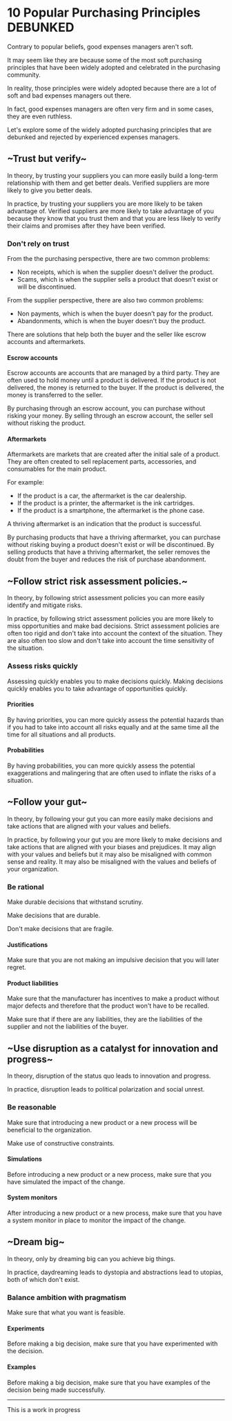 # 10 Popular Purchasing Principles DEBUNKED

Contrary to popular beliefs, good expenses managers aren't soft.

It may seem like they are because some of the most soft purchasing principles that have been widely adopted and celebrated in the purchasing community.

In reality, those principles were widely adopted because there are a lot of soft and bad expenses managers out there.

In fact, good expenses managers are often very firm and in some cases, they are even ruthless.

Let's explore some of the widely adopted purchasing principles that are debunked and rejected by experienced expenses managers.

## ~Trust but verify~

In theory, by trusting your suppliers you can more easily build a long-term relationship with them and get better deals. Verified suppliers are more likely to give you better deals.

In practice, by trusting your suppliers you are more likely to be taken advantage of. Verified suppliers are more likely to take advantage of you because they know that you trust them and that you are less likely to verify their claims and promises after they have been verified.

### Don't rely on trust

From the the purchasing perspective, there are two common problems:

- Non receipts, which is when the supplier doesn't deliver the product.
- Scams, which is when the supplier sells a product that doesn't exist or will be discontinued.

From the supplier perspective, there are also two common problems:

- Non payments, which is when the buyer doesn't pay for the product.
- Abandonments, which is when the buyer doesn't buy the product.

There are solutions that help both the buyer and the seller like escrow accounts and aftermarkets.

#### Escrow accounts

Escrow accounts are accounts that are managed by a third party.
They are often used to hold money until a product is delivered.
If the product is not delivered, the money is returned to the buyer.
If the product is delivered, the money is transferred to the seller.

By purchasing through an escrow account, you can purchase without risking your money.
By selling through an escrow account, the seller sell without risking the product.

#### Aftermarkets

Aftermarkets are markets that are created after the initial sale of a product.
They are often created to sell replacement parts, accessories, and consumables for the main product.

For example:

- If the product is a car, the aftermarket is the car dealership.
- If the product is a printer, the aftermarket is the ink cartridges.
- If the product is a smartphone, the aftermarket is the phone case.

A thriving aftermarket is an indication that the product is successful.

By purchasing products that have a thriving aftermarket, you can purchase without risking buying a product doesn't exist or will be discontinued.
By selling products that have a thriving aftermarket, the seller removes the doubt from the buyer and reduces the risk of purchase abandonment.

## ~Follow strict risk assessment policies.~

In theory, by following strict assessment policies you can more easily identify and mitigate risks.

In practice, by following strict assessment policies you are more likely to miss opportunities and make bad decisions. Strict assessment policies are often too rigid and don't take into account the context of the situation. They are also often too slow and don't take into account the time sensitivity of the situation.

### Assess risks quickly

Assessing quickly enables you to make decisions quickly. Making decisions quickly enables you to take advantage of opportunities quickly.

#### Priorities

By having priorities, you can more quickly assess the potential hazards than if you had to take into account all risks equally and at the same time all the time for all situations and all products.

#### Probabilities

By having probabilities, you can more quickly assess the potential exaggerations and malingering that are often used to inflate the risks of a situation.

## ~Follow your gut~

In theory, by following your gut you can more easily make decisions and take actions that are aligned with your values and beliefs.

In practice, by following your gut you are more likely to make decisions and take actions that are aligned with your biases and prejudices. It may align with your values and beliefs but it may also be misaligned with common sense and reality. It may also be misaligned with the values and beliefs of your organization.

### Be rational

Make durable decisions that withstand scrutiny.

Make decisions that are durable.

Don't make decisions that are fragile.

#### Justifications

Make sure that you are not making an impulsive decision that you will later regret.

#### Product liabilities

Make sure that the manufacturer has incentives to make a product without major defects and therefore that the product won't have to be recalled.

Make sure that if there are any liabilities, they are the liabilities of the supplier and not the liabilities of the buyer.

## ~Use disruption as a catalyst for innovation and progress~

In theory, disruption of the status quo leads to innovation and progress.

In practice, disruption leads to political polarization and social unrest.

### Be reasonable

Make sure that introducing a new product or a new process will be beneficial to the organization.

Make use of constructive constraints.

#### Simulations

Before introducing a new product or a new process, make sure that you have simulated the impact of the change.

#### System monitors

After introducing a new product or a new process, make sure that you have a system monitor in place to monitor the impact of the change.

## ~Dream big~

In theory, only by dreaming big can you achieve big things.

In practice, daydreaming leads to dystopia and abstractions lead to utopias, both of which don't exist.

### Balance ambition with pragmatism

Make sure that what you want is feasible.

#### Experiments

Before making a big decision, make sure that you have experimented with the decision.

#### Examples

Before making a big decision, make sure that you have examples of the decision being made successfully.

<hr>

This is a work in progress
